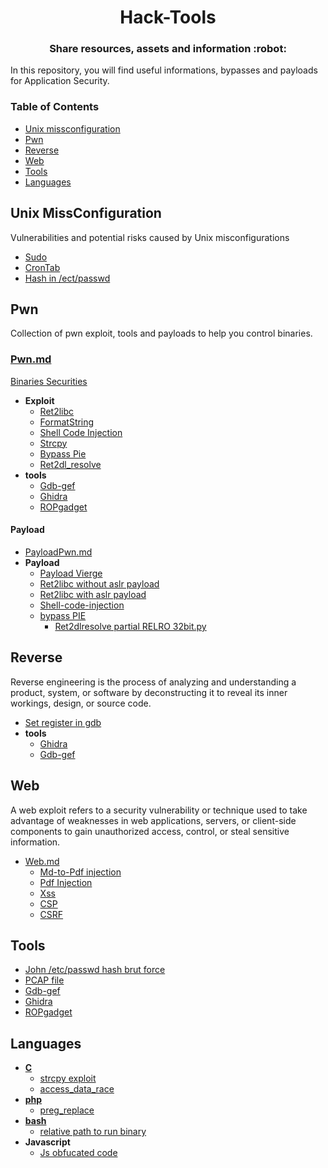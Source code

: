 <h1 align="center">Hack-Tools</h1>

<h3 align="center">
  Share resources, assets and information :robot:
</h3>

In this repository, you will find useful informations, bypasses and payloads for Application Security.

### Table of Contents

- [Unix missconfiguration](#Unix-missconfiguration)
- [Pwn](#pwn)
- [Reverse](#reverse)
- [Web](#web)
- [Tools](#tools)
- [Languages](#languages)

## Unix MissConfiguration

Vulnerabilities and potential risks caused by Unix misconfigurations

- [Sudo](missConfig/sudo.md)
- [CronTab](missConfig/crontab.md)
- [Hash in /ect/passwd](/tools/john.md)

## Pwn

Collection of pwn exploit, tools and payloads to help you control binaries.

### [Pwn.md](/pwn/pwn.md)

[Binaries Securities](/pwn/security-of-binaries.md)

- **Exploit**
  - [Ret2libc](pwn/ret2libc.md)
  - [FormatString](pwn/format-string.md)
  - [Shell Code Injection](pwn/shell-code-injection.md)
  - [Strcpy](/language/c/strcpy.md)
  - [Bypass Pie](/pwn/bypassPie.md)
  - [Ret2dl_resolve](/pwn/ret2dlresolve.md)
- **tools**
  - [Gdb-gef](tools/gdb/gdb-gef.md)
  - [Ghidra](tools/ghidra.md)
  - [ROPgadget](/tools/RopGadget.md)

#### Payload

- [PayloadPwn.md](pwn/payload.md)
- **Payload**
  - [Payload Vierge](pwn/payload/payload.py)
  - [Ret2libc without aslr payload](/pwn/payload/payload_ret2libc.py)
  - [Ret2libc with aslr payload](pwn/payload/payload_ret2libc_aslr.py)
  - [Shell-code-injection](/pwn/payload/payload-shell-code-injection.py)
  - [bypass PIE](/pwn/payload/payload_bypassPIE.py)
	- [Ret2dlresolve partial RELRO 32bit.py](/pwn/payload/payload_ret2dlresolve_32bit_partialRELRO.py)

## Reverse

Reverse engineering is the process of analyzing and understanding a product, system, or software by deconstructing it to reveal its inner workings, design, or source code.

- [Set register in gdb](/tools/gdb/gdb-set-register.md)
- **tools**
  - [Ghidra](tools/ghidra.md)
  - [Gdb-gef](tools/gdb/gdb-gef.md)

## Web

A web exploit refers to a security vulnerability or technique used to take advantage of weaknesses in web applications, servers, or client-side components to gain unauthorized access, control, or steal sensitive information.

- [Web.md](/web/web.md)
  - [Md-to-Pdf injection](/web/md-to-pdf-injection.md)
  - [Pdf Injection](/web/pdf-injection.md)
  - [Xss](/web/xss.md)
  - [CSP](/web/csp.md)
  - [CSRF](/web/csrf.md)

## Tools

- [John /etc/passwd hash brut force](tools/john.md)
- [PCAP file](tools/pcap.md)
- [Gdb-gef](tools/gdb/gdb-gef.md)
- [Ghidra](tools/ghidra.md)
- [ROPgadget](tools/RopGadget.md)

## Languages

- [**C**](language/c/c.md)
  - [strcpy exploit](/language/c/strcpy.md)
  - [access_data_race](/language/c/access_data_race.md)
- [**php**](language/php/php.md)
  - [preg_replace](/language/php/preg_replace.md)
- [**bash**](/language/bash/bash.md)
  - [relative path to run binary](/language/bash/relative_path_binary.md)
- **Javascript**
  - [Js obfucated code](/language/java-script/js-obfuscation.md)
